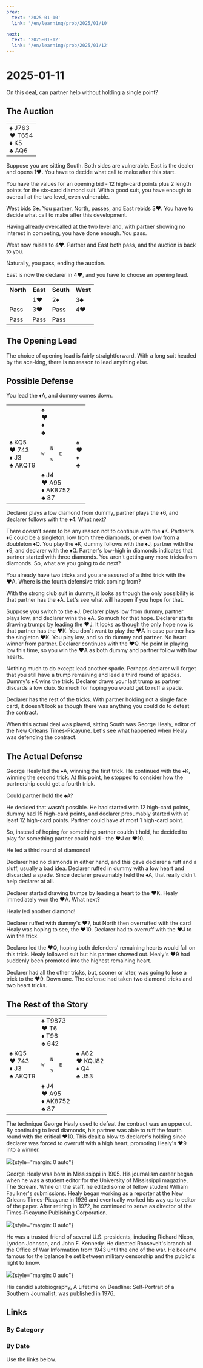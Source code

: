 ```yaml
---
prev:
  text: '2025-01-10'
  link: '/en/learning/prob/2025/01/10'

next:
  text: '2025-01-12'
  link: '/en/learning/prob/2025/01/12'
---
```


# 2025-01-11

On this deal, can partner help without holding a single point?

<Badge type="tip" text="Defense"/>

## The Auction

<table class="hand">
	<tr>
		<td>♠ J763<br>♥ T654<br>♦ K5<br>♣ AQ6</td>
	</tr>
</table>

Suppose you are sitting South. Both sides are vulnerable. East is the dealer and opens 1♥. You have to decide what call to make after this start.

You have the values for an opening bid - 12 high-card points plus 2 length points for the six-card diamond suit. With a good suit, you have enough to overcall at the two level, even vulnerable.

West bids 3♣. You partner, North, passes, and East rebids 3♥. You have to decide what call to make after this development.

Having already overcalled at the two level and, with partner showing no interest in competing, you have done enough. You pass.

West now raises to 4♥. Partner and East both pass, and the auction is back to you.

Naturally, you pass, ending the auction.

East is now the declarer in 4♥, and you have to choose an opening lead.

<table class="auction">
	<tr>
		<th>North</th>
		<th>East</th>
		<th>South</th>
		<th>West</th>
	</tr>
	<tr>
		<td></td>
		<td>1♥</td>
		<td>2♦</td>
		<td>3♣</td>
	</tr>
	<tr>
		<td>Pass</td>
		<td>3♥</td>
		<td>Pass</td>
		<td>4♥</td>
	</tr>
	<tr>
		<td>Pass</td>
		<td>Pass</td>
		<td>Pass</td>
		<td></td>
	</tr>
</table>

## The Opening Lead

The choice of opening lead is fairly straightforward. With a long suit headed by the ace-king, there is no reason to lead anything else.

## Possible Defense

You lead the ♦A, and dummy comes down.

<table class="deal">
	<tr>
		<td></td>
		<td>♠ <br>♥ <br>♦ <br>♣ </td>
		<td></td>
	</tr>
	<tr>
		<td>♠ KQ5<br>♥ 743<br>♦ J3<br>♣ AKQT9</td>
		<td><pre>   N<br>W     E<br>   S</pre></td>
		<td>♠ <br>♥ <br>♦ <br>♣ </td>
	</tr>
	<tr>
		<td></td>
		<td>♠ J4<br>♥ A95<br>♦ AK8752<br>♣ 87</td>
		<td></td>
	</tr>
</table>

Declarer plays a low diamond from dummy, partner plays the ♦6, and declarer follows with the ♦4. What next?

There doesn't seem to be any reason not to continue with the ♦K. Partner's ♦6 could be a singleton, low from three diamonds, or even low from a doubleton ♦Q. You play the ♦K, dummy follows with the ♦J, partner with the ♦9, and declarer with the ♦Q. Partner's low-high in diamonds indicates that partner started with three diamonds. You aren't getting any more tricks from diamonds. So, what are you going to do next?

You already have two tricks and you are assured of a third trick with the ♥A. Where is the fourth defensive trick coming from?

With the strong club suit in dummy, it looks as though the only possibility is that partner has the ♠A. Let's see what will happen if you hope for that.

Suppose you switch to the ♠J. Declarer plays low from dummy, partner plays low, and declarer wins the ♠A. So much for that hope. Declarer starts drawing trumps by leading the ♥J. It looks as though the only hope now is that partner has the ♥K. You don't want to play the ♥A in case partner has the singleton ♥K. You play low, and so do dummy and partner. No heart winner from partner. Declarer continues with the ♥Q. No point in playing low this time, so you win the ♥A as both dummy and partner follow with low hearts.

Nothing much to do except lead another spade. Perhaps declarer will forget that you still have a trump remaining and lead a third round of spades. Dummy's ♠K wins the trick. Declarer draws your last trump as partner discards a low club. So much for hoping you would get to ruff a spade.

Declarer has the rest of the tricks. With partner holding not a single face card, it doesn't look as though there was anything you could do to defeat the contract.

When this actual deal was played, sitting South was George Healy, editor of the New Orleans Times-Picayune. Let's see what happened when Healy was defending the contract.

## The Actual Defense

George Healy led the ♦A, winning the first trick. He continued with the ♦K, winning the second trick. At this point, he stopped to consider how the partnership could get a fourth trick.

Could partner hold the ♠A?

He decided that wasn't possible. He had started with 12 high-card points, dummy had 15 high-card points, and declarer presumably started with at least 12 high-card points. Partner could have at most 1 high-card point.

So, instead of hoping for something partner couldn't hold, he decided to play for something partner could hold - the ♥J or ♥10.

He led a third round of diamonds!

Declarer had no diamonds in either hand, and this gave declarer a ruff and a sluff, usually a bad idea. Declarer ruffed in dummy with a low heart and discarded a spade. Since declarer presumably held the ♠A, that really didn't help declarer at all.

Declarer started drawing trumps by leading a heart to the ♥K. Healy immediately won the ♥A. What next?

Healy led another diamond!

Declarer ruffed with dummy's ♥7, but North then overruffed with the card Healy was hoping to see, the ♥10. Declarer had to overruff with the ♥J to win the trick.

Declarer led the ♥Q, hoping both defenders' remaining hearts would fall on this trick. Healy followed suit but his partner showed out. Healy's ♥9 had suddenly been promoted into the highest remaining heart.

Declarer had all the other tricks, but, sooner or later, was going to lose a trick to the ♥9. Down one. The defense had taken two diamond tricks and two heart tricks.

## The Rest of the Story

<table class="deal">
	<tr>
		<td></td>
		<td>♠ T9873<br>♥ T6<br>♦ T96<br>♣ 642</td>
		<td></td>
	</tr>
	<tr>
		<td>♠ KQ5<br>♥ 743<br>♦ J3<br>♣ AKQT9</td>
		<td><pre>   N<br>W     E<br>   S</pre></td>
		<td>♠ A62<br>♥ KQJ82<br>♦ Q4<br>♣ J53</td>
	</tr>
	<tr>
		<td></td>
		<td>♠ J4<br>♥ A95<br>♦ AK8752<br>♣ 87</td>
		<td></td>
	</tr>
</table>

The technique George Healy used to defeat the contract was an uppercut. By continuing to lead diamonds, his partner was able to ruff the fourth round with the critical ♥10. This dealt a blow to declarer's holding since declarer was forced to overruff with a high heart, promoting Healy's ♥9 into a winner.

![](/image/2025/01/11/Healy_1.png){style="margin: 0 auto"}

George Healy was born in Mississippi in 1905. His journalism career began when he was a student editor for the University of Mississippi magazine, The Scream. While on the staff, he edited some of fellow student William Faulkner's submissions. Healy began working as a reporter at the New Orleans Times-Picayune in 1926 and eventually worked his way up to editor of the paper. After retiring in 1972, he continued to serve as director of the Times-Picayune Publishing Corporation.

![](/image/2025/01/11/Healy_2.png){style="margin: 0 auto"}

He was a trusted friend of several U.S. presidents, including Richard Nixon, Lyndon Johnson, and John F. Kennedy. He directed Roosevelt's branch of the Office of War Information from 1943 until the end of the war. He became famous for the balance he set between military censorship and the public's right to know.

![](/image/2025/01/11/A_Lifetime_on_Deadline.png){style="margin: 0 auto"}

His candid autobiography, A Lifetime on Deadline: Self-Portrait of a Southern Journalist, was published in 1976.

## Links

[<Badge type="tip" text="Go to Practice"/>](/en/practice/prob/2025/01/11)

### By Category

[<Badge type="tip" text="<--"/>](/en/learning/prob/2025/01/07)
[<Badge type="tip" text="Calendar"/>](/en/learning/calendar/2025/01)
[<Badge type="info" text="-->"/>](/en/learning/prob/2025/01/11#links)

### By Date

Use the links below.